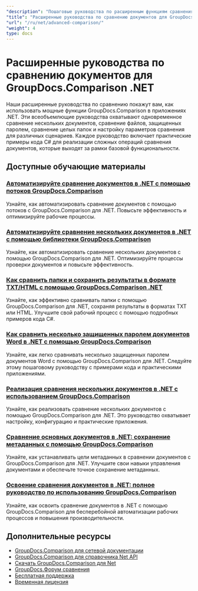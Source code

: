 ```yaml
---
"description": "Пошаговые руководства по расширенным функциям сравнения, включая сравнение нескольких документов, настройки сравнения и защищенные документы."
"title": "Расширенные руководства по сравнению документов для GroupDocs.Comparison .NET"
"url": "/ru/net/advanced-comparison/"
"weight": 4
type: docs
---
```

# Расширенные руководства по сравнению документов для GroupDocs.Comparison .NET

Наши расширенные руководства по сравнению покажут вам, как использовать мощные функции GroupDocs.Comparison в приложениях .NET. Эти всеобъемлющие руководства охватывают одновременное сравнение нескольких документов, сравнение файлов, защищенных паролем, сравнение целых папок и настройку параметров сравнения для различных сценариев. Каждое руководство включает практические примеры кода C# для реализации сложных операций сравнения документов, которые выходят за рамки базовой функциональности.

## Доступные обучающие материалы

### [Автоматизируйте сравнение документов в .NET с помощью потоков GroupDocs.Comparison](./net-document-comparison-groupdocs-streams/)
Узнайте, как автоматизировать сравнение документов с помощью потоков с GroupDocs.Comparison для .NET. Повысьте эффективность и оптимизируйте рабочие процессы.

### [Автоматизируйте сравнение нескольких документов в .NET с помощью библиотеки GroupDocs.Comparison](./groupdocs-comparison-net-multi-doc-automation/)
Узнайте, как автоматизировать сравнение нескольких документов с помощью GroupDocs.Comparison для .NET. Оптимизируйте процессы проверки документов и повысьте эффективность.

### [Как сравнить папки и сохранить результаты в формате TXT/HTML с помощью GroupDocs.Comparison .NET](./groupdocs-comparison-net-folder-comparison-tutorial/)
Узнайте, как эффективно сравнивать папки с помощью GroupDocs.Comparison для .NET, сохраняя результаты в форматах TXT или HTML. Улучшите свой рабочий процесс с помощью подробных примеров кода C#.

### [Как сравнить несколько защищенных паролем документов Word в .NET с помощью GroupDocs.Comparison](./compare-password-protected-docs-groupdocs-dotnet/)
Узнайте, как легко сравнивать несколько защищенных паролем документов Word с помощью GroupDocs.Comparison для .NET. Следуйте этому пошаговому руководству с примерами кода и практическими приложениями.

### [Реализация сравнения нескольких документов в .NET с использованием GroupDocs.Comparison](./implement-multi-doc-comparison-groupdocs-net/)
Узнайте, как реализовать сравнение нескольких документов с помощью GroupDocs.Comparison для .NET. Это руководство охватывает настройку, конфигурацию и практические приложения.

### [Сравнение основных документов в .NET: сохранение метаданных с помощью GroupDocs.Comparison](./groupdocs-comparison-net-metadata-target/)
Узнайте, как устанавливать цели метаданных в сравнении документов с GroupDocs.Comparison для .NET. Улучшите свои навыки управления документами и обеспечьте точное сохранение метаданных.

### [Освоение сравнения документов в .NET: полное руководство по использованию GroupDocs.Comparison](./mastering-document-comparison-groupdocs-dotnet/)
Узнайте, как освоить сравнение документов в .NET с помощью GroupDocs.Comparison для бесперебойной автоматизации рабочих процессов и повышения производительности.

## Дополнительные ресурсы

- [GroupDocs.Comparison для сетевой документации](https://docs.groupdocs.com/comparison/net/)
- [GroupDocs.Comparison для справочника Net API](https://reference.groupdocs.com/comparison/net/)
- [Скачать GroupDocs.Comparison для Net](https://releases.groupdocs.com/comparison/net/)
- [GroupDocs.Форум сравнения](https://forum.groupdocs.com/c/comparison)
- [Бесплатная поддержка](https://forum.groupdocs.com/)
- [Временная лицензия](https://purchase.groupdocs.com/temporary-license/)